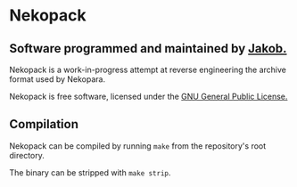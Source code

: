 Nekopack
========
## Software programmed and maintained by [Jakob.](http://jakob.space/)
Nekopack is a work-in-progress attempt at reverse engineering the archive format used by Nekopara.

Nekopack is free software, licensed under the [GNU General Public License.](http://gnu.org/licenses/gpl.html)


Compilation
-----------
Nekopack can be compiled by running `make` from the repository's root directory.

The binary can be stripped with `make strip`.
